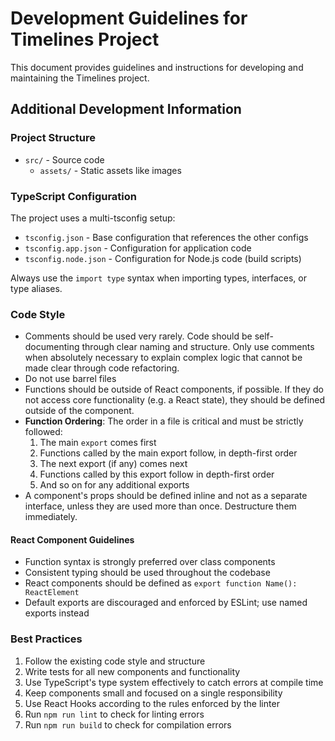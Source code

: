 # Development Guidelines for Timelines Project

This document provides guidelines and instructions for developing and maintaining the Timelines project.

## Additional Development Information

### Project Structure
- `src/` - Source code
  - `assets/` - Static assets like images

### TypeScript Configuration
The project uses a multi-tsconfig setup:
- `tsconfig.json` - Base configuration that references the other configs
- `tsconfig.app.json` - Configuration for application code
- `tsconfig.node.json` - Configuration for Node.js code (build scripts)

Always use the `import type` syntax when importing types, interfaces, or type aliases.

### Code Style
- Comments should be used very rarely. Code should be self-documenting through clear naming and structure. Only use comments when absolutely necessary to explain complex logic that cannot be made clear through code refactoring.
- Do not use barrel files
- Functions should be outside of React components, if possible. If they do not access core functionality (e.g. a React state), they should be defined outside of the component.
- **Function Ordering**: The order in a file is critical and must be strictly followed:
  1. The main `export` comes first
  2. Functions called by the main export follow, in depth-first order
  3. The next export (if any) comes next
  4. Functions called by this export follow in depth-first order
  5. And so on for any additional exports
- A component's props should be defined inline and not as a separate interface, unless they are used more than once. Destructure them immediately.

#### React Component Guidelines
- Function syntax is strongly preferred over class components
- Consistent typing should be used throughout the codebase
- React components should be defined as `export function Name(): ReactElement`
- Default exports are discouraged and enforced by ESLint; use named exports instead

### Best Practices
1. Follow the existing code style and structure
2. Write tests for all new components and functionality
3. Use TypeScript's type system effectively to catch errors at compile time
4. Keep components small and focused on a single responsibility
5. Use React Hooks according to the rules enforced by the linter
6. Run `npm run lint` to check for linting errors
7. Run `npm run build` to check for compilation errors
